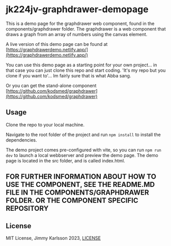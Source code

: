 # jk224jv-graphdrawer-demopage

This is a demo page for the graphdrawer web component, found in the components/graphdrawer folder.
The graphdrawer is a web component that draws a graph from an array of numbers using the canvas element.

A live version of this demo page can be found at [https://graphdrawerdemo.netlify.app/](https://graphdrawerdemo.netlify.app/)

You can use this demo page as a starting point for your own project... in that case you can just clone this repo and start coding.
'It's my repo but you clone if you want to'... Im fairly sure that is what Abba sang.

Or you can get the stand-alone component [https://github.com/kodsmed/graphdrawer](https://github.com/kodsmed/graphdrawer)

## Usage

Clone the repo to your local machine.

Navigate to the root folder of the project and run `npm install` to install the dependencies.

The demo project comes pre-configured with vite, so you can run `npm run dev` to launch a local webbserver and preview the demo page.
The demo page is located in the src folder, and is called index.html.

## FOR FURTHER INFORMATION ABOUT HOW TO USE THE COMPONENT, SEE THE README.MD FILE IN THE COMPONENTS/GRAPHDRAWER FOLDER. OR THE COMPONENT SPECIFIC REPOSITORY

## License

MIT License, Jimmy Karlsson 2023, [LICENSE](LICENSE)
